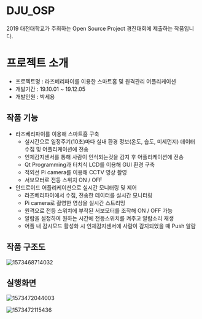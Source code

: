 # DJU_OSP
2019 대전대학교가 주최하는 Open Source Project 경진대회에 제출하는 작품입니다.

# 프로젝트 소개

- 프로젝트명 : 라즈베리파이를 이용한 스마트홈 및 원격관리 어플리케이션
- 개발기간 : 19.10.01 ~ 19.12.05
- 개발인원 : 박세용

## 작품 기능

- 라즈베리파이를 이용해 스마트홈 구축
  - 실시간으로 일정주기(10초)마다 실내 환경 정보(온도, 습도, 미세먼지) 데이터 수집 및 어플리케이션에 전송
  - 인체감지센서를 통해 사람이 인식되는것을 감지 후 어플리케이션에 전송
  - Qt Programming과 터치식 LCD를 이용해 GUI 환경 구축
  - 적외선 Pi camera를 이용해 CCTV 영상 촬영
  - 서보모터로 전등 스위치 ON / OFF
- 안드로이드 어플리케이션으로 실시간 모니터링 및 제어
  - 라즈베리파이에서 수집, 전송한 데이터를 실시간 모니터링
  - Pi camera로 촬영한 영상을 실시간 스트리밍
  - 원격으로 전등 스위치에 부착된 서보모터를 조작해 ON / OFF 가능
  - 알람을 설정하여 원하는 시간에 전등스위치를 켜주고 알람소리 재생
  - 어플 내 감시모드 활성화 시 인체감지센서에 사람이 감지되었을 때 Push 알람

## 작품 구조도

![1573468714032](C:\Users\SYPark\AppData\Roaming\Typora\typora-user-images\1573468714032.png)

## 실행화면

![1573472044003](C:\Users\SYPark\AppData\Roaming\Typora\typora-user-images\1573472044003.png)

![1573472115436](C:\Users\SYPark\AppData\Roaming\Typora\typora-user-images\1573472115436.png)

